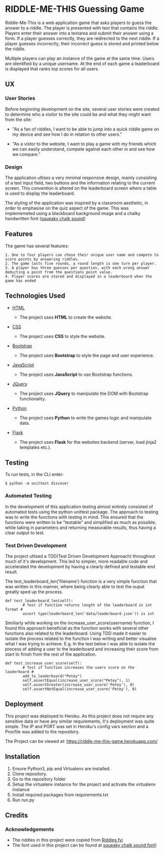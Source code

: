 # RIDDLE-ME-THIS Guessing Game

Riddle-Me-This is a web application game that asks players to guess the answer to a riddle. The player is presented with text that contains the riddle. Players enter their answer into a textarea and submit their answer using a form. If a player guesses correctly, they are redirected to the next riddle. If a player guesses incorrectly, their incorrect guess is stored and printed below the riddle. 

Multiple players can play an instance of the game at the same time. Users are identified by a unique username. At the end of each game a leaderboard is displayed that ranks top scores for all users.
 
## UX

### User Stories

Before beginning development on the site, several user stories were created to determine who a visitor to the site could be and what they might want from the site:

- "As a fan of riddles, I want to be able to jump into a quick riddle game on my device and see how I do in relation to other users."

- "As a vistor to the website, I want to play a game with my friends which we can easily understand, compete against each other in and see how we compare."

### Design

The application utlises a very minimal responsive design, mainly consisting of a text input field, two buttons and the information relating to the current screen. This convention is altered on the leaderboard screen where a table is used to display the leaderboard.

The styling of the application was inspired by a classroom aesthetic, in order to emphasise on the quiz aspect of the game. This was implememeted using a blackboard background image and a chalky handwritten font ([squeaky chalk sound](https://www.1001fonts.com/squeaky-chalk-sound-font.html))

## Features

The game has several features:

    1. One to four players can chose their unique user name and compete to score points by answering riddles.
    2. The game lasts five rounds, a round length is one turn per player.
    3. A player has three guesses per question, with each wrong answer deducting a point from the questions point value.
    4. Player scores are stored and displayed in a leaderboard when the game has ended

## Technologies Used

- [HTML](https://www.w3.org/)
    - The project uses **HTML** to create the website.

- [CSS](https://www.w3.org/)
    - The project uses **CSS** to style the website.

- [Bootstrap](https://getbootstrap.com/docs/3.3/)
    - The project uses **Bootstrap** to style the page and user experience.

- [JavaScript](https://developer.mozilla.org/bm/docs/Web/JavaScript)
    - The project uses **JavaScript** to use Bootstrap functions.

- [JQuery](https://jquery.com/)
    - The project uses **JQuery** to manipulate the DOM with Bootstrap functionality.

- [Python](https://www.python.org/)
    - The project uses **Python** to write the games logic and manipulate data.

- [Flask](http://flask.pocoo.org/)
    - The project uses **Flask** for the websites backend (server, load jinja2 templates etc.). 

## Testing

To run tests, in the CLI enter:
```
$ python -m unittest discover
``` 
### Automated Testing

In the development of this application testing almost entirely consisted of automated tests using the python unittest package. The approach to testing was to write the functions with testing in mind. This ensured that the functions were written to be "testable" and simplified as much as possible, while taking in parameters and returning measurable results, thus having a clear output to test.

### Test Driven Development

The project utlised a TDD(Test Driven Development Approach) throughout much of it's development. This led to simpler, more readable code and accelerated the development by having a clearly defined and testable end result. 

The test_leaderboard_len('filename') function is a very simple function that was written in this manner, where being clearly able to test the ouput greatly sped up the process.

```
def test_leaderboard_len(self):
        # Test if function returns length of the leaderboard in int format #
        assert type(leaderboard_len('data/leaderboard.json')) is int
 ```

Similiarly while working on the increase_user_score(username) function, I found this approach beneficial as the function works with several other functions also related to the leaderboard. Using TDD made it easier to isolate the process related to the function I was writing and better visualise what I was trying to achieve. E.g. In the test below I was able to isolate the process of adding a user to the leaderboard and increasing their score from start to finish from the rest of the application.

```
def test_increase_user_score(self):
        # Test if function increases the users score on the leaderboard #
        add_to_leaderboard("Petey")
        self.assertEqual(increase_user_score("Petey"), 1)
        self.assertGreater(increase_user_score('Petey'), 0)
        self.assertNotEqual(increase_user_score('Petey'), 0)
```

## Deployment

This project was deployed to Heroku. As this project does not require any sensitive data or have any similar requirements, it's deployment was quite simple. The IP and PORT was set in Heroku's config vars section and a Procfile was added to the repository.

 The Project can be viewed at: <https://riddle-me-this-game.herokuapp.com/>

## Installation

1. Ensure Python3, pip and Virtualenv are installed.
2. Clone repository.
4. Go to the repository folder
5. Setup the virtualenv instance for the project and activate the virtualenv instance 
7. Install required packages from requirements.txt 
8. Run run.py 

## Credits

### Acknowledgements

- The riddles in this project were copied from [Riddles.fyi](https://riddles.fyi/)
- The font used in this project can be found at [squeaky chalk sound font](https://www.1001fonts.com/squeaky-chalk-sound-font.html))
